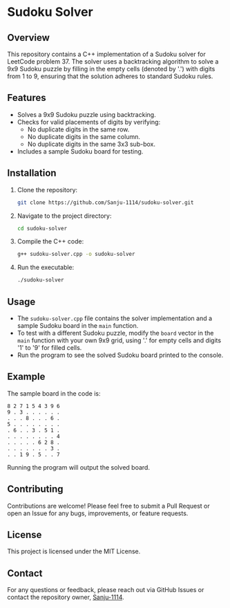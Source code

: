 # Sudoku Solver

## Overview
This repository contains a C++ implementation of a Sudoku solver for LeetCode problem 37. The solver uses a backtracking algorithm to solve a 9x9 Sudoku puzzle by filling in the empty cells (denoted by '.') with digits from 1 to 9, ensuring that the solution adheres to standard Sudoku rules.

## Features
- Solves a 9x9 Sudoku puzzle using backtracking.
- Checks for valid placements of digits by verifying:
  - No duplicate digits in the same row.
  - No duplicate digits in the same column.
  - No duplicate digits in the same 3x3 sub-box.
- Includes a sample Sudoku board for testing.

## Installation
1. Clone the repository:
   ```bash
   git clone https://github.com/Sanju-1114/sudoku-solver.git
   ```
2. Navigate to the project directory:
   ```bash
   cd sudoku-solver
   ```
3. Compile the C++ code:
   ```bash
   g++ sudoku-solver.cpp -o sudoku-solver
   ```
4. Run the executable:
   ```bash
   ./sudoku-solver
   ```

## Usage
- The `sudoku-solver.cpp` file contains the solver implementation and a sample Sudoku board in the `main` function.
- To test with a different Sudoku puzzle, modify the `board` vector in the `main` function with your own 9x9 grid, using '.' for empty cells and digits '1' to '9' for filled cells.
- Run the program to see the solved Sudoku board printed to the console.

## Example
The sample board in the code is:
```
8 2 7 1 5 4 3 9 6
9 . 3 . . . . . .
. . . 8 . . . 6 .
5 . . . . . . . .
. 6 . . 3 . 5 1 .
. . . . . . . . 4
. . . . . 6 2 8 .
. . . . . . . 3 .
. . 1 9 . 5 . . 7
```
Running the program will output the solved board.

## Contributing
Contributions are welcome! Please feel free to submit a Pull Request or open an Issue for any bugs, improvements, or feature requests.

## License
This project is licensed under the MIT License.

## Contact
For any questions or feedback, please reach out via GitHub Issues or contact the repository owner, [Sanju-1114](https://github.com/Sanju-1114).